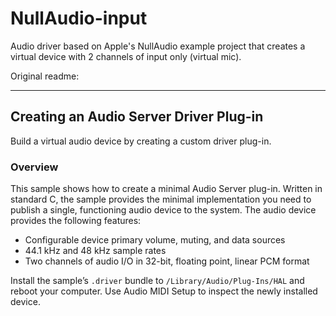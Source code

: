 # NullAudio-input
Audio driver based on Apple's NullAudio example project that creates a virtual device with 2 channels of input only (virtual mic).

Original readme:

-----------------------------------------------------------------------------------
## Creating an Audio Server Driver Plug-in
Build a virtual audio device by creating a custom driver plug-in.

### Overview
This sample shows how to create a minimal Audio Server plug-in. Written in standard C, the sample provides the minimal implementation you need to publish a single, functioning audio device to the system. The audio device provides the following features:
- Configurable device primary volume, muting, and data sources
- 44.1 kHz and 48 kHz sample rates
- Two channels of audio I/O in 32-bit, floating point, linear PCM format

Install the sample’s `.driver` bundle to `/Library/Audio/Plug-Ins/HAL` and reboot your computer. Use Audio MIDI Setup to inspect the newly installed device.
